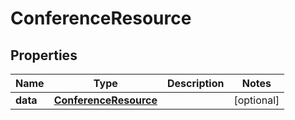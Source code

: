 

# ConferenceResource


## Properties

| Name | Type | Description | Notes |
|------------ | ------------- | ------------- | -------------|
|**data** | [**ConferenceResource**](ConferenceResource.md) |  |  [optional] |



